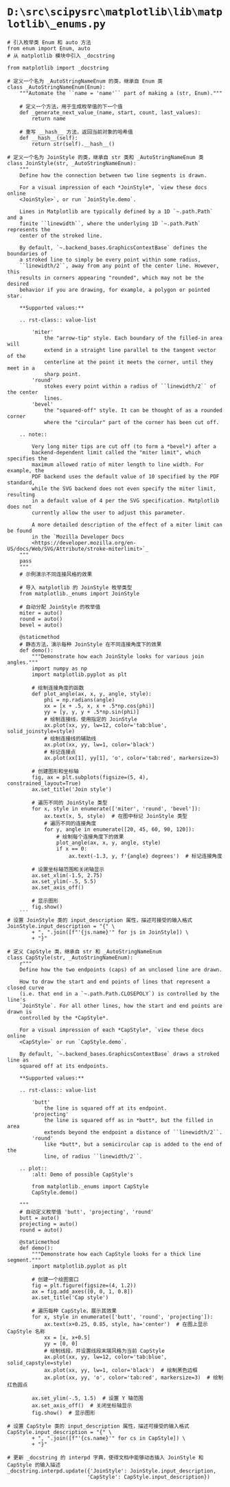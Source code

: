 # `D:\src\scipysrc\matplotlib\lib\matplotlib\_enums.py`

```
# 引入枚举类 Enum 和 auto 方法
from enum import Enum, auto
# 从 matplotlib 模块中引入 _docstring

from matplotlib import _docstring

# 定义一个名为 _AutoStringNameEnum 的类，继承自 Enum 类
class _AutoStringNameEnum(Enum):
    """Automate the ``name = 'name'`` part of making a (str, Enum)."""

    # 定义一个方法，用于生成枚举值的下一个值
    def _generate_next_value_(name, start, count, last_values):
        return name

    # 重写 __hash__ 方法，返回当前对象的哈希值
    def __hash__(self):
        return str(self).__hash__()

# 定义一个名为 JoinStyle 的类，继承自 str 类和 _AutoStringNameEnum 类
class JoinStyle(str, _AutoStringNameEnum):
    """
    Define how the connection between two line segments is drawn.

    For a visual impression of each *JoinStyle*, `view these docs online
    <JoinStyle>`, or run `JoinStyle.demo`.

    Lines in Matplotlib are typically defined by a 1D `~.path.Path` and a
    finite ``linewidth``, where the underlying 1D `~.path.Path` represents the
    center of the stroked line.

    By default, `~.backend_bases.GraphicsContextBase` defines the boundaries of
    a stroked line to simply be every point within some radius,
    ``linewidth/2``, away from any point of the center line. However, this
    results in corners appearing "rounded", which may not be the desired
    behavior if you are drawing, for example, a polygon or pointed star.

    **Supported values:**

    .. rst-class:: value-list

        'miter'
            the "arrow-tip" style. Each boundary of the filled-in area will
            extend in a straight line parallel to the tangent vector of the
            centerline at the point it meets the corner, until they meet in a
            sharp point.
        'round'
            stokes every point within a radius of ``linewidth/2`` of the center
            lines.
        'bevel'
            the "squared-off" style. It can be thought of as a rounded corner
            where the "circular" part of the corner has been cut off.

    .. note::

        Very long miter tips are cut off (to form a *bevel*) after a
        backend-dependent limit called the "miter limit", which specifies the
        maximum allowed ratio of miter length to line width. For example, the
        PDF backend uses the default value of 10 specified by the PDF standard,
        while the SVG backend does not even specify the miter limit, resulting
        in a default value of 4 per the SVG specification. Matplotlib does not
        currently allow the user to adjust this parameter.

        A more detailed description of the effect of a miter limit can be found
        in the `Mozilla Developer Docs
        <https://developer.mozilla.org/en-US/docs/Web/SVG/Attribute/stroke-miterlimit>`_
    """
    pass
    """
    # 示例演示不同连接风格的效果

    # 导入 matplotlib 的 JoinStyle 枚举类型
    from matplotlib._enums import JoinStyle

    # 自动分配 JoinStyle 的枚举值
    miter = auto()
    round = auto()
    bevel = auto()

    @staticmethod
    # 静态方法，演示每种 JoinStyle 在不同连接角度下的效果
    def demo():
        """Demonstrate how each JoinStyle looks for various join angles."""
        import numpy as np
        import matplotlib.pyplot as plt

        # 绘制连接角度的函数
        def plot_angle(ax, x, y, angle, style):
            phi = np.radians(angle)
            xx = [x + .5, x, x + .5*np.cos(phi)]
            yy = [y, y, y + .5*np.sin(phi)]
            # 绘制连接线，使用指定的 JoinStyle
            ax.plot(xx, yy, lw=12, color='tab:blue', solid_joinstyle=style)
            # 绘制连接线的辅助线
            ax.plot(xx, yy, lw=1, color='black')
            # 标记连接点
            ax.plot(xx[1], yy[1], 'o', color='tab:red', markersize=3)

        # 创建图形和坐标轴
        fig, ax = plt.subplots(figsize=(5, 4), constrained_layout=True)
        ax.set_title('Join style')

        # 遍历不同的 JoinStyle 类型
        for x, style in enumerate(['miter', 'round', 'bevel']):
            ax.text(x, 5, style)  # 在图中标记 JoinStyle 类型
            # 遍历不同的连接角度
            for y, angle in enumerate([20, 45, 60, 90, 120]):
                # 绘制每个连接角度下的效果
                plot_angle(ax, x, y, angle, style)
                if x == 0:
                    ax.text(-1.3, y, f'{angle} degrees')  # 标记连接角度

        # 设置坐标轴范围和关闭轴显示
        ax.set_xlim(-1.5, 2.75)
        ax.set_ylim(-.5, 5.5)
        ax.set_axis_off()

        # 显示图形
        fig.show()
    ```
# 设置 JoinStyle 类的 input_description 属性，描述可接受的输入格式
JoinStyle.input_description = "{" \
        + ", ".join([f"'{js.name}'" for js in JoinStyle]) \
        + "}"

# 定义 CapStyle 类，继承自 str 和 _AutoStringNameEnum
class CapStyle(str, _AutoStringNameEnum):
    r"""
    Define how the two endpoints (caps) of an unclosed line are drawn.

    How to draw the start and end points of lines that represent a closed curve
    (i.e. that end in a `~.path.Path.CLOSEPOLY`) is controlled by the line's
    `JoinStyle`. For all other lines, how the start and end points are drawn is
    controlled by the *CapStyle*.

    For a visual impression of each *CapStyle*, `view these docs online
    <CapStyle>` or run `CapStyle.demo`.

    By default, `~.backend_bases.GraphicsContextBase` draws a stroked line as
    squared off at its endpoints.

    **Supported values:**

    .. rst-class:: value-list

        'butt'
            the line is squared off at its endpoint.
        'projecting'
            the line is squared off as in *butt*, but the filled in area
            extends beyond the endpoint a distance of ``linewidth/2``.
        'round'
            like *butt*, but a semicircular cap is added to the end of the
            line, of radius ``linewidth/2``.

    .. plot::
        :alt: Demo of possible CapStyle's

        from matplotlib._enums import CapStyle
        CapStyle.demo()

    """
    # 自动定义枚举值 'butt', 'projecting', 'round'
    butt = auto()
    projecting = auto()
    round = auto()

    @staticmethod
    def demo():
        """Demonstrate how each CapStyle looks for a thick line segment."""
        import matplotlib.pyplot as plt

        # 创建一个绘图窗口
        fig = plt.figure(figsize=(4, 1.2))
        ax = fig.add_axes([0, 0, 1, 0.8])
        ax.set_title('Cap style')

        # 遍历每种 CapStyle，展示其效果
        for x, style in enumerate(['butt', 'round', 'projecting']):
            ax.text(x+0.25, 0.85, style, ha='center')  # 在图上显示 CapStyle 名称
            xx = [x, x+0.5]
            yy = [0, 0]
            # 绘制线段，并设置线段末端风格为当前 CapStyle
            ax.plot(xx, yy, lw=12, color='tab:blue', solid_capstyle=style)
            ax.plot(xx, yy, lw=1, color='black')  # 绘制黑色边框
            ax.plot(xx, yy, 'o', color='tab:red', markersize=3)  # 绘制红色圆点

        ax.set_ylim(-.5, 1.5)  # 设置 Y 轴范围
        ax.set_axis_off()  # 关闭坐标轴显示
        fig.show()  # 显示图形

# 设置 CapStyle 类的 input_description 属性，描述可接受的输入格式
CapStyle.input_description = "{" \
        + ", ".join([f"'{cs.name}'" for cs in CapStyle]) \
        + "}"

# 更新 _docstring 的 interpd 字典，使得文档中能够动态插入 JoinStyle 和 CapStyle 的输入描述
_docstring.interpd.update({'JoinStyle': JoinStyle.input_description,
                          'CapStyle': CapStyle.input_description})
```